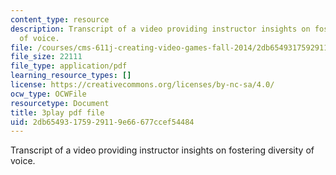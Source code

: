 ```yaml
---
content_type: resource
description: Transcript of a video providing instructor insights on fostering  diversity
  of voice.
file: /courses/cms-611j-creating-video-games-fall-2014/2db65493175929119e66677ccef54484_cBoUvyAaEUY.pdf
file_size: 22111
file_type: application/pdf
learning_resource_types: []
license: https://creativecommons.org/licenses/by-nc-sa/4.0/
ocw_type: OCWFile
resourcetype: Document
title: 3play pdf file
uid: 2db65493-1759-2911-9e66-677ccef54484
---
```

Transcript of a video providing instructor insights on fostering  diversity of voice.
